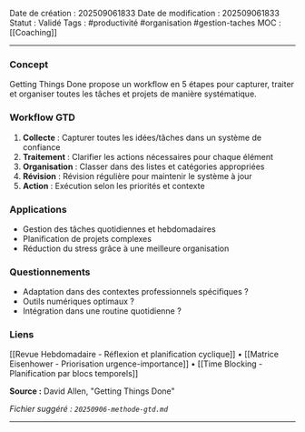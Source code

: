 Date de création : 202509061833
Date de modification : 202509061833
Statut : Validé
Tags : #productivité #organisation #gestion-taches 
MOC : [[Coaching]]
***
### Concept

Getting Things Done propose un workflow en 5 étapes pour capturer, traiter et organiser toutes les tâches et projets de manière systématique.

### Workflow GTD

1. **Collecte** : Capturer toutes les idées/tâches dans un système de confiance  
2. **Traitement** : Clarifier les actions nécessaires pour chaque élément  
3. **Organisation** : Classer dans des listes et catégories appropriées  
4. **Révision** : Révision régulière pour maintenir le système à jour  
5. **Action** : Exécution selon les priorités et contexte

### Applications

- Gestion des tâches quotidiennes et hebdomadaires  
- Planification de projets complexes  
- Réduction du stress grâce à une meilleure organisation

### Questionnements

- Adaptation dans des contextes professionnels spécifiques ?  
- Outils numériques optimaux ?  
- Intégration dans une routine quotidienne ?

### Liens

[[Revue Hebdomadaire - Réflexion et planification cyclique]] • [[Matrice Eisenhower - Priorisation urgence-importance]] • [[Time Blocking - Planification par blocs temporels]]

**Source :** David Allen, "Getting Things Done"

*Fichier suggéré : `20250906-methode-gtd.md`*

*** 
